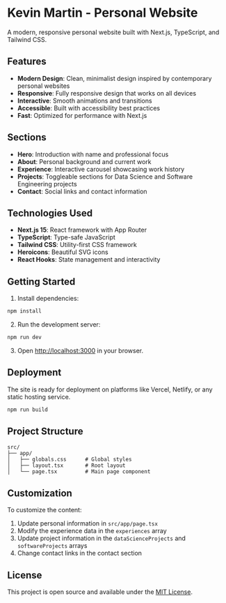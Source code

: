 # Kevin Martin - Personal Website

A modern, responsive personal website built with Next.js, TypeScript, and Tailwind CSS.

## Features

- **Modern Design**: Clean, minimalist design inspired by contemporary personal websites
- **Responsive**: Fully responsive design that works on all devices
- **Interactive**: Smooth animations and transitions
- **Accessible**: Built with accessibility best practices
- **Fast**: Optimized for performance with Next.js

## Sections

- **Hero**: Introduction with name and professional focus
- **About**: Personal background and current work
- **Experience**: Interactive carousel showcasing work history
- **Projects**: Toggleable sections for Data Science and Software Engineering projects
- **Contact**: Social links and contact information

## Technologies Used

- **Next.js 15**: React framework with App Router
- **TypeScript**: Type-safe JavaScript
- **Tailwind CSS**: Utility-first CSS framework
- **Heroicons**: Beautiful SVG icons
- **React Hooks**: State management and interactivity

## Getting Started

1. Install dependencies:
```bash
npm install
```

2. Run the development server:
```bash
npm run dev
```

3. Open [http://localhost:3000](http://localhost:3000) in your browser.

## Deployment

The site is ready for deployment on platforms like Vercel, Netlify, or any static hosting service.

```bash
npm run build
```

## Project Structure

```
src/
├── app/
│   ├── globals.css      # Global styles
│   ├── layout.tsx       # Root layout
│   └── page.tsx         # Main page component
```

## Customization

To customize the content:

1. Update personal information in `src/app/page.tsx`
2. Modify the experience data in the `experiences` array
3. Update project information in the `dataScienceProjects` and `softwareProjects` arrays
4. Change contact links in the contact section

## License

This project is open source and available under the [MIT License](LICENSE).